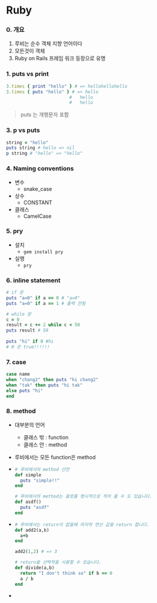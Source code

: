 # Ruby

### 0. 개요

1. 루비는 순수 객체 지향 언어이다
2. 모든것이 객체
3. Ruby on Rails 프레임 워크 등장으로 유명

### 1. puts vs print

```ruby
3.times { print "hello" } # => hellohellohello
3.times { puts "hello" } # => hello
						#	hello
						#   hello
```

> puts 는 개행문자 포함

### 3. p vs puts

```ruby
string = "hello"
puts string # hello => nil
p string # "hello" => "hello"
```

### 4. Naming conventions

- 변수
  - snake_case
- 상수
  - CONSTANT
- 클래스
  - CamelCase

### 5. pry

- 설치
  - `gem install pry`  
- 실행
  - `pry`

### 6. inline statement

```ruby
# if 문
puts "a=0" if a == 0 # "a=0"
puts "a=0" if a == 1 # 출력 안됨

# while 문
c = 0
result = c += 2 while c < 50
puts result # 50
    
puts "hi" if 0 #hi
# 0 은 true!!!!!!
```

### 7. case

```ruby
case name
when "chang2" then puts "hi chang2"  
when "tak" then puts "hi tak"  
else puts "hi"  
end
```

### 8. method

- 대부분의 언어

  - 클래스 밖 : function
  - 클래스 안 : method

- 루비에서는 모든 function은 method

- ```ruby
  # 루비에서의 method 선언
  def simple
  	puts "simple!!"
  end
  
  # 루비에서의 method는 괄호를 명시적으로 적어 줄 수 도 있습니다.
  def asdf()
  	puts "asdf"
  end  
  ```

- ``` ruby
  # 루비에서는 return이 없을때 마지막 연산 값을 return 합니다.
  def add2(a,b)
  	a+b
  end  
  
  add2(1,2) # => 3
  
  # return을 선택적을 사용할 수 있습니다.
  def divide(a,b)
  	return "I don't think so" if b == 0
  	a / b
  end
  ```

- 

